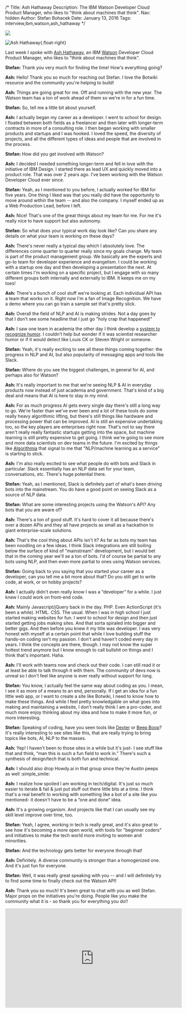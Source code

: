 /*
Title: Ash Hathaway
Description: The IBM Watson Developer Cloud Product Manager, who likes to "think about machines that think".
Nav: hidden
Author: Stefan Bohacek
Date: January 13, 2016
Tags: interview,ibm,watson,ash_hathaway
*/

![](/content/interviews/images/ash-header.jpg)

![Ash Hathaway](/content/interviews/images/ash.png){.float-right}

Last week I spoke with [Ash Hathaway](https://twitter.com/Ash_Hathaway/), an IBM [Watson](http://www.ibm.com/smarterplanet/us/en/ibmwatson/) Developer Cloud Product Manager, who likes to "think about machines that think". 

**Stefan:** Thank you very much for finding the time! How's everything going?

**Ash:** Hello! Thank you so much for reaching out Stefan. I love the Botwiki resource and the community you're helping to build!

**Ash:** Things are going great for me. Off and running with the new year. The Watson team has a ton of work ahead of them so we're in for a fun time.

**Stefan:** So, tell me a little bit about yourself.

**Ash:** I actually began my career as a developer. I went to school for design. I floated between both fields as a freelancer and then later with longer-term contracts in more of a consulting role. I then began working with smaller products and startups and I was hooked. I loved the speed, the diversity of projects, and all the different types of ideas and people that are involved in the process.

**Stefan:** How did you get involved with Watson?

**Ash:** I decided I needed something longer-term and fell in love with the initiative of IBM Design. I started there as lead UX and quickly moved into a product role. That was over 2 years ago. I've been working with the Watson Developer Cloud ever since.

**Stefan:** Yeah, as I mentioned to you before, I actually worked for IBM for five years. One thing I liked was that you really did have the opportunity to move around within the team -- and also the company. I myself ended up as a Web Production Lead, before I left.


**Ash:** Nice! That's one of the great things about my team for me. For me it's really nice to have support but also autonomy.

**Stefan:** So what does your typical work day look like? Can you share any details on what your team is working on these days? 

**Ash:** There's never really a typical day which I absolutely love. The differences come quarter to quarter really since my goals change. My team is part of the product management group. We basically are the experts and go-to team for developer experience and evangelism. I could be working with a startup one day and then developing a presentation the next. At certain times I'm working on a specific project, but I engage with so many different groups both internally and externally to IBM. It keeps me on my toes!

**Ash:** There's a bunch of cool stuff we're looking at. Each individual API has a team that works on it. Right now I'm a fan of Image Recognition. We have a demo where you can go train a sample set that's pretty slick.

**Ash:** Overall the field of NLP and AI is making strides. Not a day goes by that I don't see some headline that I just go "holy crap that happened!"

**Ash:** I saw one team in academia the other day I think develop a [system to recognize humor](http://www.technologyreview.com/view/545316/ai-algorithm-identifies-humorous-pictures/). I couldn't help but wonder if it was scientist researcher humor or if it would detect like Louis CK or Steven Wright or someone.

**Stefan:** Yeah, it's really exciting to see all these things coming together: the progress in NLP and AI, but also popularity of messaging apps and tools like Slack.

**Stefan:** Where do you see the biggest challenges, in general for AI, and perhaps also for Watson?

**Ash:** It's really important to me that we're seeing NLP & AI in everyday products now instead of just academia and government. That's kind of a big deal and means that AI is here to stay in my mind.

**Ash:** For as much progress AI gets every single day there's still a long way to go. We're faster than we've ever been and a lot of these tools do some really heavy algorithmic lifting, but there's still things like hardware and processing power that can be improved. AI is still an expensive undertaking too, so the key players are enterprises right now. That's not to say there aren't really really fantastic startups getting into the space, but machine learning is still pretty expensive to get going. I think we're going to see more and more data scientists on dev teams in the future. I'm excited by things like [Algorithmia](https://algorithmia.com/) that signal to me that "NLP/machine learning as a service" is starting to stick.

**Ash:** I'm also really excited to see what people do with bots and Slack in particular. Slack essentially has an NLP data set for your team, conversations, etc. There's huge potential there.

**Stefan:** Yeah, as I mentioned, Slack is definitely part of what's been driving bots into the mainstream. You do have a good point on seeing Slack as a source of NLP data.

**Stefan:** What are some interesting projects using the Watson's API? Any bots that you are aware of?

**Ash:** There's a ton of good stuff. It's hard to cover it all because there's over a dozen APIs and they all have projects as small as a hackathon to giant enterprise-scale solutions.

**Ash:** That's the cool thing about APIs isn't it? As far as bots my team has been noodling on a few ideas. I think Slack integrations are still boiling below the surface of kind of "mainstream" development, but I would bet that in the coming year we'll se a ton of bots. I'd of course be partial to any bots using NLP, and then even more partial to ones using Watson services.

**Stefan:** Going back to you saying that you started your career as a developer, can you tell me a bit more about that? Do you still get to write code, at work, or on hobby projects?

**Ash:** I actually didn't even really know I was a “developer” for a while. I just knew I could work on front-end code.

**Ash:** Mainly Javascript/jQuery back in the day. PHP. Even ActionScript (it's been a while). HTML. CSS. The usual. When I was in high school I just started making websites for fun. I went to school for design and then just started getting jobs making sites. And that sorta spiraled into bigger and better gigs. And then before you knew it my title was developer. I was very honest with myself at a certain point that while I love building stuff the hands-on coding isn't my passion. I don't and haven't coded every day in years. I think the concepts are there, though. I may not know the super hottest trend anymore but I know enough to call bullshit on things and I think that's important. Haha.

**Ash:** I'll work with teams now and check out their code. I can still read it or at least be able to talk through it with them. The community of devs now is unreal so I don't feel like anyone is ever really without support for long.


**Stefan:** You know, I actually feel the same way about coding as you. I mean, I see it as more of a means to an end, personally. If I get an idea for a fun little web app, or I want to create a site like Botwiki, I need to know how to make these things. And while I feel pretty knowledgable on what goes into making and maintaining a website, I don't really think I am a pro-coder, and much more enjoy thinking about my idea and how to make it more fun, or more interesting.


**Stefan:** Speaking of coding, have you seen tools like [Dexter](https://rundexter.com/) or [Beep Boop](https://beepboophq.com/)? It's really interesting to see sites like this, that are really trying to bring topics like bots, AI, NLP to the masses. 

**Ash:** Yep! I haven't been to those sites in a while but it's just- I see stuff like that and think, “man this is such a fun field to work in.” There's such a synthesis of design/tech that is both fun and technical.

**Ash:** I should also drop Howdy.ai in that group since they're Austin peeps as well :simple_smile:

**Ash:** I realize how spoiled I am working in tech/digital. It's just so much easier to iterate & fail & just put stuff out there little bits at a time. I think that's a real benefit to working with something like a bot of a site like you mentioned- it doesn't have to be a “one and done” idea. 

**Ash:** It's a growing organism. And projects like that I can usually see my skill level improve over time, too.

**Stefan:**  Yeah, I agree, working in tech is really great, and it's also great to see how it's becoming a more open world, with tools for "beginner coders" and initiatives to make the tech world more inviting to women and minorities.

**Stefan:** And the technology gets better for everyone through that!


**Ash:** Definitely. A diverse community is stronger than a homogenized one. And it's just fun for everyone.


**Stefan:** Well, it was really great speaking with you -- and I will definitely try to find some time to finally check out the Watson API!


**Ash:** Thank you so much! It's been great to chat with you as well Stefan. Major props on the initiatives you're doing. People like you make the community what it is - so thank you for everything you do!!


<iframe width="560" height="315" src="https://www.youtube.com/embed/SYPsj0BRyrk" frameborder="0" allowfullscreen></iframe>

